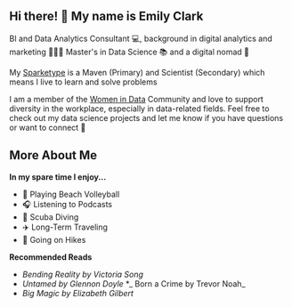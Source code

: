 ## Hi there! 👋 My name is Emily Clark

BI and Data Analytics Consultant 💻, background in digital analytics and marketing 🧑‍🤝‍🧑 Master's in Data Science 📚 and a digital nomad 🚙

My [Sparketype](https://sparketype.com/) is a Maven (Primary) and Scientist (Secondary) which means I live to learn and solve problems

I am a member of the [Women in Data](https://www.womenindata.org/) Community and love to support diversity in the workplace, especially in data-related fields. Feel free to check out my data science projects and let me know if you have questions or want to connect 🙂 


## More About Me
**In my spare time I enjoy...**
* 🏐 Playing Beach Volleyball 
* 🎧 Listening to Podcasts
* 🤿 Scuba Diving
* ✈️ Long-Term Traveling 
* 🌄 Going on Hikes

**Recommended Reads**
* _Bending Reality by Victoria Song_
* _Untamed by Glennon Doyle_ 
*_ Born a Crime by Trevor Noah_
* _Big Magic by Elizabeth Gilbert_ 

<!-- I am a digital nomad, avid reader, 

**eclark15/eclark15** is a ✨ _special_ ✨ repository because its `README.md` (this file) appears on your GitHub profile.

Here are some ideas to get you started:

- 🔭 I’m currently working on ...
- 🌱 I’m currently learning ...
- 👯 I’m looking to collaborate on ...
- 🤔 I’m looking for help with ...
- 💬 Ask me about ...
- 📫 How to reach me: ...
- 😄 Pronouns: ...
- ⚡ Fun fact: ...
-->
